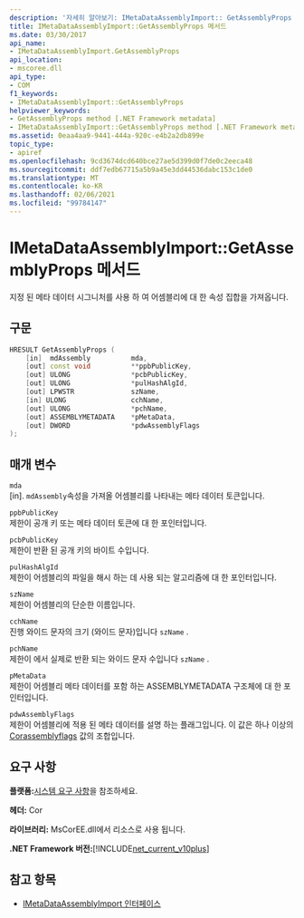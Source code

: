 ```yaml
---
description: '자세히 알아보기: IMetaDataAssemblyImport:: GetAssemblyProps 메서드'
title: IMetaDataAssemblyImport::GetAssemblyProps 메서드
ms.date: 03/30/2017
api_name:
- IMetaDataAssemblyImport.GetAssemblyProps
api_location:
- mscoree.dll
api_type:
- COM
f1_keywords:
- IMetaDataAssemblyImport::GetAssemblyProps
helpviewer_keywords:
- GetAssemblyProps method [.NET Framework metadata]
- IMetaDataAssemblyImport::GetAssemblyProps method [.NET Framework metadata]
ms.assetid: 0eaa4aa9-9441-444a-920c-e4b2a2db899e
topic_type:
- apiref
ms.openlocfilehash: 9cd3674dcd640bce27ae5d399d0f7de0c2eeca48
ms.sourcegitcommit: ddf7edb67715a5b9a45e3dd44536dabc153c1de0
ms.translationtype: MT
ms.contentlocale: ko-KR
ms.lasthandoff: 02/06/2021
ms.locfileid: "99784147"
---
```

# <a name="imetadataassemblyimportgetassemblyprops-method"></a>IMetaDataAssemblyImport::GetAssemblyProps 메서드

지정 된 메타 데이터 시그니처를 사용 하 여 어셈블리에 대 한 속성 집합을 가져옵니다.  
  
## <a name="syntax"></a>구문  
  
```cpp  
HRESULT GetAssemblyProps (  
    [in]  mdAssembly          mda,  
    [out] const void          **ppbPublicKey,
    [out] ULONG               *pcbPublicKey,  
    [out] ULONG               *pulHashAlgId,  
    [out] LPWSTR              szName,  
    [in] ULONG                cchName,  
    [out] ULONG               *pchName,  
    [out] ASSEMBLYMETADATA    *pMetaData,  
    [out] DWORD               *pdwAssemblyFlags  
);  
```  
  
## <a name="parameters"></a>매개 변수  

 `mda`  
 [in]. `mdAssembly`속성을 가져올 어셈블리를 나타내는 메타 데이터 토큰입니다.  
  
 `ppbPublicKey`  
 제한이 공개 키 또는 메타 데이터 토큰에 대 한 포인터입니다.  
  
 `pcbPublicKey`  
 제한이 반환 된 공개 키의 바이트 수입니다.  
  
 `pulHashAlgId`  
 제한이 어셈블리의 파일을 해시 하는 데 사용 되는 알고리즘에 대 한 포인터입니다.  
  
 `szName`  
 제한이 어셈블리의 단순한 이름입니다.  
  
 `cchName`  
 진행 와이드 문자의 크기 (와이드 문자)입니다 `szName` .  
  
 `pchName`  
 제한이 에서 실제로 반환 되는 와이드 문자 수입니다 `szName` .  
  
 `pMetaData`  
 제한이 어셈블리 메타 데이터를 포함 하는 ASSEMBLYMETADATA 구조체에 대 한 포인터입니다.  
  
 `pdwAssemblyFlags`  
 제한이 어셈블리에 적용 된 메타 데이터를 설명 하는 플래그입니다. 이 값은 하나 이상의 [Corassemblyflags](corassemblyflags-enumeration.md) 값의 조합입니다.  
  
## <a name="requirements"></a>요구 사항  

 **플랫폼:**[시스템 요구 사항](../../get-started/system-requirements.md)을 참조하세요.  
  
 **헤더:** Cor  
  
 **라이브러리:** MsCorEE.dll에서 리소스로 사용 됩니다.  
  
 **.NET Framework 버전:**[!INCLUDE[net_current_v10plus](../../../../includes/net-current-v10plus-md.md)]  
  
## <a name="see-also"></a>참고 항목

- [IMetaDataAssemblyImport 인터페이스](imetadataassemblyimport-interface.md)

